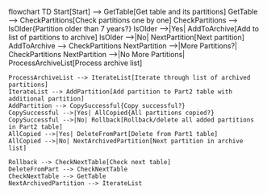 flowchart TD
    Start[Start] --> GetTable[Get table and its partitions]
    GetTable --> CheckPartitions[Check partitions one by one]
    CheckPartitions --> IsOlder{Partition older than 7 years?}
    IsOlder -->|Yes| AddToArchive[Add to list of partitions to archive]
    IsOlder -->|No| NextPartition[Next partition]
    AddToArchive --> CheckPartitions
    NextPartition -->|More Partitions?| CheckPartitions
    NextPartition -->|No More Partitions| ProcessArchiveList[Process archive list]
    
    ProcessArchiveList --> IterateList[Iterate through list of archived partitions]
    IterateList --> AddPartition[Add partition to Part2 table with additional partition]
    AddPartition --> CopySuccessful{Copy successful?}
    CopySuccessful -->|Yes| AllCopied{All partitions copied?}
    CopySuccessful -->|No| Rollback[Rollback/delete all added partitions in Part2 table]
    AllCopied -->|Yes| DeleteFromPart[Delete from Part1 table]
    AllCopied -->|No| NextArchivedPartition[Next partition in archive list]
    
    Rollback --> CheckNextTable[Check next table]
    DeleteFromPart --> CheckNextTable
    CheckNextTable --> GetTable
    NextArchivedPartition --> IterateList
